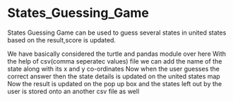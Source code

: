 # States_Guessing_Game
States Guessing Game can be used to guess several states in united states based on the result,score is updated.

We have basically considered the turtle and pandas module over here
With the help of csv(comma seperatec values) file we can add the name of the state along with its x and y co-ordinates
Now when the user guesses the correct answer then the state details is updated on the united states map
Now the result is updated on the pop up box and the states left out by the user is stored onto an another csv file as well

